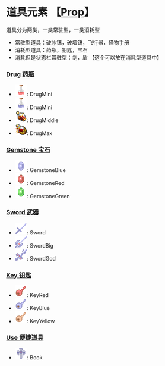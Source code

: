 # 道具元素 【[Prop](../src/element/prop/index.ts)】

道具分为两类，一类常驻型，一类消耗型

- 常驻型道具：破冰镐，破墙镐，飞行器，怪物手册
- 消耗型道具：药瓶，钥匙，宝石
- 消耗但是状态栏常驻型：剑，盾 【这个可以放在消耗型道具中】

### [Drug 药瓶](../src/element/prop/drug.ts)

- ![小药瓶](../src/assets/base/icon/prop/drug_mini.png): DrugMini
- ![普通药瓶](../src/assets/base/icon/prop/drug.png): DrugMini
- ![中药瓶](../src/assets/base/icon/prop/drug_middle.png): DrugMiddle
- ![大药瓶](../src/assets/base/icon/prop/drug_max.png): DrugMax

### [Gemstone 宝石](../src/element/prop/gemstone.ts)

- ![蓝宝石](../src/assets/base/icon/prop/gemstone_blue.png): GemstoneBlue
- ![红宝石](../src/assets/base/icon/prop/gemstone_red.png): GemstoneRed
- ![绿宝石](../src/assets/base/icon/prop/gemstone_green.png): GemstoneGreen

### [Sword 武器](../src/element/prop/sword.ts)

- ![剑](../src/assets/base/icon/prop/sword.png): Sword
- ![大剑](../src/assets/base/icon/prop/sword_big.png): SwordBig
- ![神剑](../src/assets/base/icon/prop/sword_god.png): SwordGod

### [Key 钥匙](../src/element/prop/key.ts)

- ![红钥匙](../src/assets/base/icon/prop/key_red.png): KeyRed
- ![蓝钥匙](../src/assets/base/icon/prop/key_blue.png): KeyBlue
- ![黄钥匙](../src/assets/base/icon/prop/key_yellow.png): KeyYellow

### [Use 便捷道具](../src/element/prop/use.ts)

- ![怪物图鉴](../src/assets/base/icon/prop/book.png): Book
